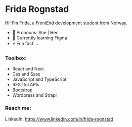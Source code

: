 # Frida Rognstad

Hi! I'm Frida, a FrontEnd development student from Norway.

- :information_desk_person: Pronouns: She | Her
- 🌱 Currently learning Figma
- ⚡ Fun fact: ...


### Toolbox:
- React and Next
- Css and Sass
- JavaScript and TypeScript
- RESTful APIs
- Bootstrap
- Wordpress and Strapi

### Reach me:
LinkedIn: https://www.linkedin.com/in/frida-rognstad

<!--
**FridaRognstad/FridaRognstad** is a ✨ _special_ ✨ repository because its `README.md` (this file) appears on your GitHub profile.

-->
